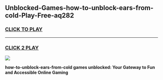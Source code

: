 
## Unblocked-Games-how-to-unblock-ears-from-cold-Play-Free-aq282
<h3>
<a href="https://premium76.site?title=how-to-unblock-ears-from-cold&ref=18A1">CLICK TO PLAY</a></h3>
<hr>

<h3>
<a href="https://premium76.site?title=how-to-unblock-ears-from-cold&ref=18A1">CLICK 2 PLAY</a>
  
</h3>

<a href="https://premium76.site?title=how-to-unblock-ears-from-cold&ref=18A1"><img src="https://clearcache.store/games.png"></a>


**how-to-unblock-ears-from-cold games unblocked: Your Gateway to Fun and Accessible Online Gaming**
